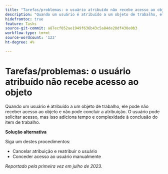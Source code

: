 ```yaml
---
title: "Tarefas/problemas: o usuário atribuído não recebe acesso ao objeto"
description: "Quando um usuário é atribuído a um objeto de trabalho, ele pode não receber acesso ao objeto e não pode concluir a atribuição. O usuário pode solicitar acesso, mas isso adiciona tempo e complexidade à conclusão do item de trabalho."
hidefromtoc: true
feature: Tasks
source-git-commit: a87ecf052ae1949f636b43c5a84de20df430e0b3
workflow-type: tm+mt
source-wordcount: '123'
ht-degree: 4%

---
```



# Tarefas/problemas: o usuário atribuído não recebe acesso ao objeto

Quando um usuário é atribuído a um objeto de trabalho, ele pode não receber acesso ao objeto e não pode concluir a atribuição. O usuário pode solicitar acesso, mas isso adiciona tempo e complexidade à conclusão do item de trabalho.

**Solução alternativa**

Siga um destes procedimentos:

* Cancelar atribuição e reatribuir o usuário
* Conceder acesso ao usuário manualmente

_Reportado pela primeira vez em julho de 2023._
